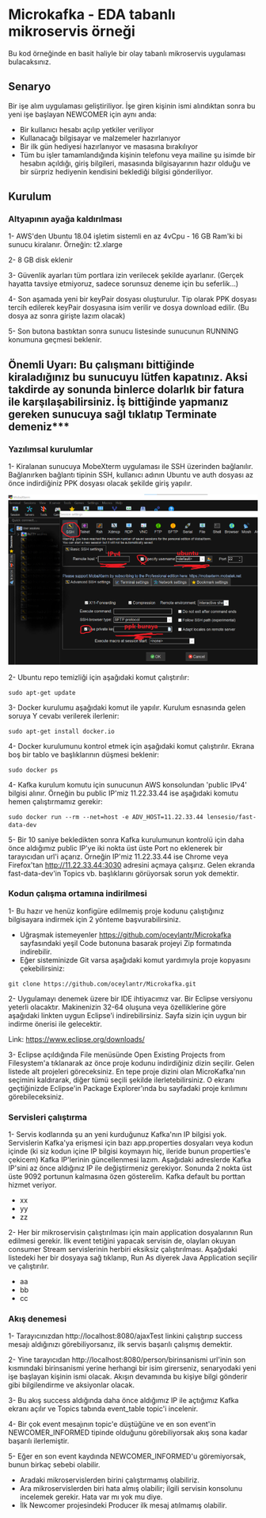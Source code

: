 # Microkafka - EDA tabanlı mikroservis örneği

Bu kod örneğinde en basit haliyle bir olay tabanlı mikroservis uygulaması bulacaksınız. 

## Senaryo

Bir işe alım uygulaması geliştiriliyor. İşe giren kişinin ismi alındıktan sonra bu yeni işe başlayan NEWCOMER için aynı anda:
* Bir kullanıcı hesabı açılıp yetkiler veriliyor
* Kullanacağı bilgisayar ve malzemeler hazırlanıyor
* Bir ilk gün hediyesi hazırlanıyor ve masasına bırakılıyor
* Tüm bu işler tamamlandığında kişinin telefonu veya mailine şu isimde bir hesabın açıldığı, giriş bilgileri, masasında bilgisayarının hazır olduğu ve bir sürpriz hediyenin kendisini beklediği bilgisi gönderiliyor.

## Kurulum

### Altyapının ayağa kaldırılması

1- AWS'den Ubuntu 18.04 işletim sistemli en az 4vCpu - 16 GB Ram'ki bi sunucu kiralanır. Örneğin: t2.xlarge

2- 8 GB disk eklenir

3- Güvenlik ayarları tüm portlara izin verilecek şekilde ayarlanır. (Gerçek hayatta tavsiye etmiyoruz, sadece sorunsuz deneme için bu seferlik...)

4- Son aşamada yeni bir keyPair dosyası oluşturulur. Tip olarak PPK dosyası tercih edilerek keyPair dosyasına isim verilir ve dosya download edilir. (Bu dosya az sonra girişte lazım olacak)

5- Son butona bastıktan sonra sunucu listesinde sunucunun RUNNING konumuna geçmesi beklenir.

## Önemli Uyarı: Bu çalışmanı bittiğinde kiraladığınız bu sunucuyu lütfen kapatınız. Aksi takdirde ay sonunda binlerce dolarlık bir fatura ile karşılaşabilirsiniz. İş bittiğinde yapmanız gereken sunucuya sağl tıklatıp Terminate demeniz***

### Yazılımsal kurulumlar

1- Kiralanan sunucuya MobeXterm uygulaması ile SSH üzerinden bağlanılır. Bağlanırken bağlantı tipinin SSH, kullanıcı adının Ubuntu ve auth dosyası az önce indirdiğiniz PPK dosyası olacak şekilde giriş yapılır.

![alt text](git_1.png)

2- Ubuntu repo temizliği için aşağıdaki komut çalıştırılır:
```
sudo apt-get update
```
3- Docker kurulumu aşağıdaki komut ile yapılır. Kurulum esnasında gelen soruya Y cevabı verilerek ilerlenir:
```
sudo apt-get install docker.io
```
4- Docker kurulumunu kontrol etmek için aşağıdaki komut çalıştırılır. Ekrana boş bir tablo ve başlıklarının düşmesi beklenir:
```
sudo docker ps
```
4- Kafka kurulum komutu için sunucunun AWS konsolundan 'public IPv4' bilgisi alınır. Örneğin bu public IP'miz 11.22.33.44 ise aşağıdaki komutu hemen çalıştırmamız gerekir:
```
sudo docker run --rm --net=host -e ADV_HOST=11.22.33.44 lensesio/fast-data-dev
```
5- Bir 10 saniye bekledikten sonra Kafka kurulumunun kontrolü için daha önce aldığımız public IP'ye iki nokta üst üste Port no eklenerek bir tarayıcıdan url'i açarız. Örneğin IP'miz 11.22.33.44 ise Chrome veya Firefox'tan http://11.22.33.44:3030 adresini açmaya çalışırız. Gelen ekranda fast-data-dev'in Topics vb. başlıklarını görüyorsak sorun yok demektir.

### Kodun çalışma ortamına indirilmesi
1- Bu hazır ve henüz konfigüre edilmemiş proje kodunu çalıştığınız bilgisayara indirmek için 2 yönteme başvurabilirsiniz.
* Uğraşmak istemeyenler https://github.com/oceylantr/Microkafka sayfasındaki yeşil Code butonuna basarak projeyi Zip formatında indirebilir.
* Eğer sisteminizde Git varsa aşağıdaki komut yardımıyla proje kopyasını çekebilirsiniz:
```
git clone https://github.com/oceylantr/Microkafka.git
```
2- Uygulamayı denemek üzere bir IDE ihtiyacımız var. Bir Eclipse versiyonu yeterli olacaktır. Makinenizin 32-64 oluşuna veya özelliklerine göre aşağıdaki linkten uygun Eclipse'i indirebilirsiniz. Sayfa sizin için uygun bir indirme önerisi ile gelecektir.

Link: https://www.eclipse.org/downloads/

3- Eclipse açıldığında File menüsünde Open Existing Projects from Filesystem'a tıklanarak az önce proje kodunu indirdiğiniz dizin seçilir. Gelen listede alt projeleri göreceksiniz. En tepe proje dizini olan MicroKafka'nın seçimini kaldırarak, diğer tümü seçili şekilde ilerletebilirsiniz. O ekranı geçtiğinizde Eclipse'in Package Explorer'ında bu sayfadaki proje kırılımını görebileceksiniz.

### Servisleri çalıştırma
1- Servis kodlarında şu an yeni kurduğunuz Kafka'nın IP bilgisi yok. Servislerin Kafka'ya erişmesi için bazı app.properties dosyaları veya kodun içinde (ki siz kodun içine IP bilgisi koymayın hiç, ileride bunun properties'e çekicem) Kafka IP'lerinin güncellenmesi lazım. Aşağıdaki adreslerde Kafka IP'sini az önce aldığınız IP ile değiştirmeniz gerekiyor. Sonunda 2 nokta üst üste 9092 portunun kalmasına özen gösterelim. Kafka default bu porttan hizmet veriyor.

* xx
* yy
* zz

2- Her bir mikroservisin çalıştırılması için main application dosyalarının Run edilmesi gerekir. İlk event tetiğini yapacak servisin de, olayları okuyan consumer Stream servislerinin herbiri eksiksiz çalıştırılması. Aşağıdaki listedeki her bir dosyaya sağ tıklanıp, Run As diyerek Java Application seçilir ve çalıştırılır.
* aa
* bb
* cc

### Akış denemesi
1- Tarayıcınızdan http://localhost:8080/ajaxTest linkini çalıştırıp success mesajı aldığınızı görebiliyorsanız, ilk servis başarılı çalışmış demektir.

2- Yine tarayıcıdan http://localhost:8080/person/birinsanismi url'inin son kısmındaki birinsanismi yerine herhangi bir isim girerseniz, senaryodaki yeni işe başlayan kişinin ismi olacak. Akışın devamında bu kişiye bilgi gönderir gibi bilgilendirme ve aksiyonlar olacak.

3- Bu akış success aldığında daha önce aldığımız IP ile açtığımız Kafka ekranı açılır ve Topics tabında event_table topic'i incelenir.

4- Bir çok event mesajının topic'e düştüğüne ve en son event'in NEWCOMER_INFORMED tipinde olduğunu görebiliyorsak akış sona kadar başarılı ilerlemiştir.

5- Eğer en son event kaydında NEWCOMER_INFORMED'u göremiyorsak, bunun birkaç sebebi olabilir.
* Aradaki mikroservislerden birini çalıştırmamış olabiliriz.
* Ara mikroservislerden biri hata almış olabilir; ilgili servisin konsolunu incelemek gerekir. Hata var mı yok mu diye.
* İlk Newcomer projesindeki Producer ilk mesaj atılmamış olabilir.
